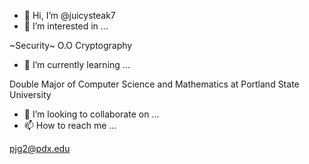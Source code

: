 - 👋 Hi, I’m @juicysteak7
- 👀 I’m interested in ...

~Security~ O.O
Cryptography

- 🌱 I’m currently learning ...

Double Major of Computer Science and Mathematics at Portland State University

- 💞️ I’m looking to collaborate on ...
- 📫 How to reach me ...

pjg2@pdx.edu

<!---
juicysteak7/juicysteak7 is a ✨ special ✨ repository because its `README.md` (this file) appears on your GitHub profile.
You can click the Preview link to take a look at your changes.
--->
